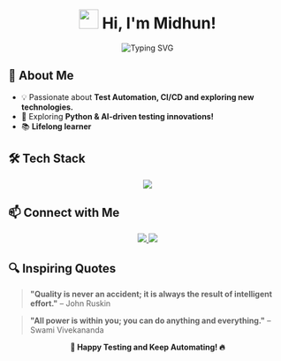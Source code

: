 <h1 align="center">
  <img src="https://media.giphy.com/media/hvRJCLFzcasrR4ia7z/giphy.gif" width="35"> Hi, I'm Midhun!  
</h1>
<p align="center">
<img src="https://readme-typing-svg.herokuapp.com?font=Fira+Code&weight=600&size=22&pause=1000&color=3498DB&center=true&vCenter=true&width=550&lines=QA+Automation+Engineer;Playwright+%7C+Selenium+%7C+JavaScript;Python+%7C+Java+%7C+Azure;Always+Learning+%26+Improving!+%F0%9F%9A%80" alt="Typing SVG">
</p>

## 🚀 About Me  

- 💡 Passionate about **Test Automation, CI/CD and exploring new technologies.**  
- 🤖 Exploring **Python & AI-driven testing innovations!**  
- 📚 **Lifelong learner**

## 🛠️ Tech Stack  

<p align="center">
  <img src="https://skillicons.dev/icons?i=javascript,selenium,azure,git,github,python,playwright" />
</p>

## 📫 Connect with Me  

<p align="center">
   <a href="https://www.linkedin.com/in/midhun-nair11/" target="_blank">
    <img src="https://img.shields.io/badge/LinkedIn-0077B5?style=for-the-badge&logo=linkedin&logoColor=white" />
  </a>
  <a href="https://github.com/MidhunNai" target="_blank">
    <img src="https://img.shields.io/badge/GitHub-181717?style=for-the-badge&logo=github&logoColor=white" />
  </a>
</p>

## 🔍 Inspiring Quotes  
> **"Quality is never an accident; it is always the result of intelligent effort."** – John Ruskin  

> **"All power is within you; you can do anything and everything."** – Swami Vivekananda  

<p align="center">
  <strong>🚀 Happy Testing and Keep Automating! 🔥</strong>
</p>
